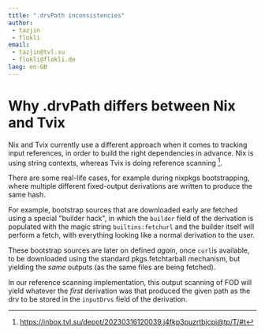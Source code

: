 ```yaml
---
title: ".drvPath inconsistencies"
author:
 - tazjin
 - flokli
email:
 - tazjin@tvl.su
 - flokli@flokli.de
lang: en-GB
---
```


# Why .drvPath differs between Nix and Tvix

Nix and Tvix currently use a different approach when it comes to tracking input
references, in order to build the right dependencies in advance.
Nix is using string contexts, whereas Tvix is doing reference scanning [^1].

There are some real-life cases, for example during nixpkgs bootstrapping, where
multiple different fixed-output derivations are written to produce the same
hash.

For example, bootstrap sources that are downloaded early are fetched using
a special "builder hack", in which the `builder` field of the derivation is
populated with the magic string `builtins:fetchurl` and the builder itself will
perform a fetch, with everything looking like a normal derivation to the user.

These bootstrap sources are later on defined *again*, once `curl`is available,
to be downloaded using the standard pkgs.fetchtarball mechanism, but yielding
the *same* outputs (as the same files are being fetched).

In our reference scanning implementation, this output scanning of FOD will
yield whatever the *first* derivation was that produced the given path as the
drv to be stored in the `inputDrvs` field of the derivation.


[^1]: https://inbox.tvl.su/depot/20230316120039.j4fkp3puzrtbjcpi@tp/T/#t
